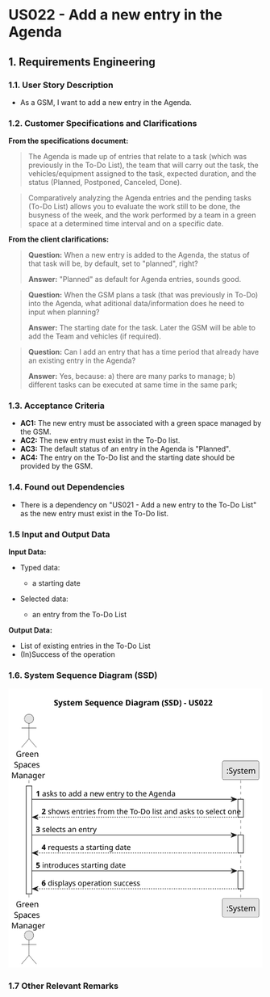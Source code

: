 # US022 - Add a new entry in the Agenda


## 1. Requirements Engineering

### 1.1. User Story Description

- As a GSM, I want to add a new entry in the Agenda.

### 1.2. Customer Specifications and Clarifications

**From the specifications document:**

>   The Agenda is made
up of entries that relate to a task (which was previously in the To-Do List),
the team that will carry out the task, the vehicles/equipment assigned to
the task, expected duration, and the status (Planned, Postponed, Canceled,
Done).

>	Comparatively analyzing the Agenda entries and the
pending tasks (To-Do List) allows you to evaluate the work still to be done,
the busyness of the week, and the work performed by a team in a green space
at a determined time interval and on a specific date.

**From the client clarifications:**

> **Question:** When a new entry is added to the Agenda, the status of that task will be, by default, set to "planned", right?
>
> **Answer:** "Planned" as default for Agenda entries, sounds good.

> **Question:** When the GSM plans a task (that was previously in To-Do) into the Agenda, what aditional data/information does he need to input when planning?
>
> **Answer:** The starting date for the task. Later the GSM will be able to add the Team and vehicles (if required).

> **Question:** Can I add an entry that has a time period that already have an existing entry in the Agenda?
>
> **Answer:** Yes, because:
a) there are many parks to manage;
b) different tasks can be executed at same time in the same park;

### 1.3. Acceptance Criteria

* **AC1:** The new entry must be associated with a green space managed by the GSM.
* **AC2:** The new entry must exist in the To-Do list.
* **AC3:** The default status of an entry in the Agenda is "Planned".
* **AC4:** The entry on the To-Do list and the starting date should be provided by the GSM.

### 1.4. Found out Dependencies

* There is a dependency on "US021 - Add a new entry to the To-Do List" as the new entry must exist in the To-Do list.

### 1.5 Input and Output Data

**Input Data:**

* Typed data:
  * a starting date

* Selected data:
  * an entry from the To-Do List

**Output Data:**

* List of existing entries in the To-Do List
* (In)Success of the operation

### 1.6. System Sequence Diagram (SSD)


![System Sequence Diagram](svg/us022-system-sequence-diagram.svg)


### 1.7 Other Relevant Remarks